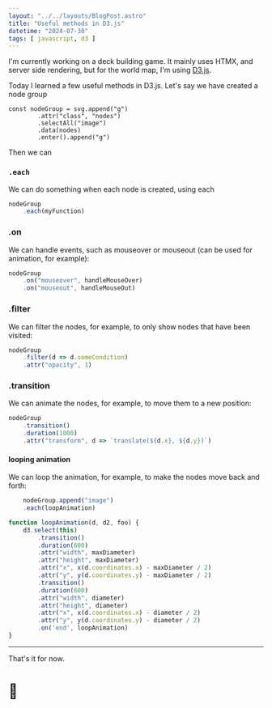 ```yaml
---
layout: "../../layouts/BlogPost.astro"
title: "Useful methods in D3.js"
datetime: "2024-07-30"
tags: [ javascript, d3 ]
---
```


I'm currently working on a deck building game. It mainly uses HTMX, and server side rendering, but for the world map, I'm using [D3.js](https://d3js.org/).

Today I learned a few useful methods in D3.js. Let's say we have created a node group
```
const nodeGroup = svg.append("g")
        .attr("class", "nodes")
        .selectAll("image")
        .data(nodes)
        .enter().append("g")
```

Then we can 

### `.each`

We can do something when each node is created, using each
```javascript
nodeGroup
    .each(myFunction)
```

### .on

We can handle events, such as mouseover or mouseout (can be used for animation, for example):

```javascript
nodeGroup
    .on("mouseover", handleMouseOver)
    .on("mouseout", handleMouseOut)
```

### .filter

We can filter the nodes, for example, to only show nodes that have been visited:

```javascript
nodeGroup
    .filter(d => d.someCondition)
    .attr("opacity", 1)
```

### .transition

We can animate the nodes, for example, to move them to a new position:

```javascript
nodeGroup
    .transition()
    .duration(1000)
    .attr("transform", d => `translate(${d.x}, ${d.y})`)
```

#### looping animation

We can loop the animation, for example, to make the nodes move back and forth:

```javascript
    nodeGroup.append("image")
    .each(loopAnimation)

function loopAnimation(d, d2, foo) {
    d3.select(this)
        .transition()
        .duration(600)
        .attr("width", maxDiameter)
        .attr("height", maxDiameter)
        .attr("x", x(d.coordinates.x) - maxDiameter / 2)
        .attr("y", y(d.coordinates.y) - maxDiameter / 2)
        .transition()
        .duration(600)
        .attr("width", diameter)
        .attr("height", diameter)
        .attr("x", x(d.coordinates.x) - diameter / 2)
        .attr("y", y(d.coordinates.y) - diameter / 2)
        .on('end', loopAnimation)
}
```

-----------------

That's it for now.

# 🧊
